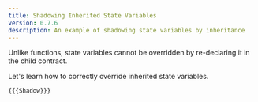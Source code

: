 ```yaml
---
title: Shadowing Inherited State Variables
version: 0.7.6
description: An example of shadowing state variables by inheritance
---
```


Unlike functions, state variables cannot be overridden by re-declaring it
in the child contract.

Let's learn how to correctly override inherited state variables.

```solidity
{{{Shadow}}}
```
